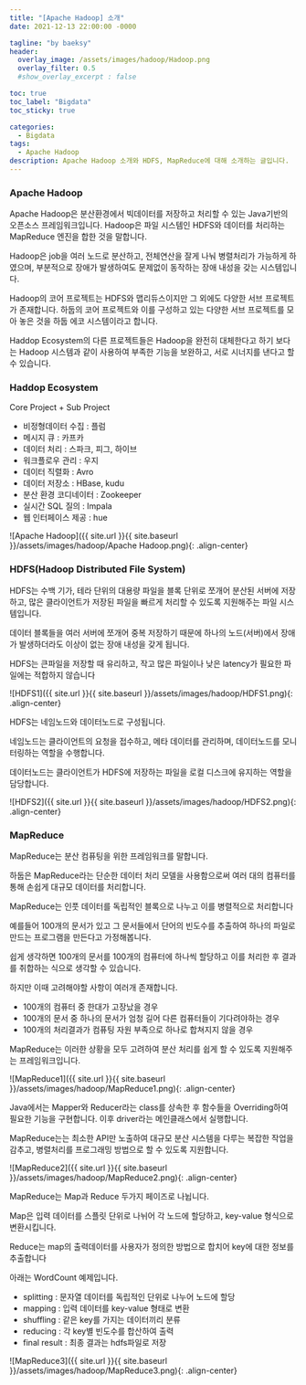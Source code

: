 ```yaml
---
title: "[Apache Hadoop] 소개"
date: 2021-12-13 22:00:00 -0000

tagline: "by baeksy"
header:
  overlay_image: /assets/images/hadoop/Hadoop.png
  overlay_filter: 0.5
  #show_overlay_excerpt : false

toc: true
toc_label: "Bigdata"
toc_sticky: true

categories: 
  - Bigdata
tags: 
  - Apache Hadoop
description: Apache Hadoop 소개와 HDFS, MapReduce에 대해 소개하는 글입니다.
---
```


### Apache Hadoop
Apache Hadoop은 분산환경에서 빅데이터를 저장하고 처리할 수 있는 Java기반의 오픈소스 프레임워크입니다. Hadoop은 파일 시스템인 HDFS와 데이터를 처리하는 MapReduce 엔진을 합한 것을 말합니다.

Hadoop은 job을 여러 노드로 분산하고, 전체연산을 잘게 나눠 병렬처리가 가능하게 하였으며, 부분적으로 장애가 발생하여도 문제없이 동작하는 장애 내성을 갖는 시스템입니다.

Hadoop의 코어 프로젝트는 HDFS와 맵리듀스이지만 그 외에도 다양한 서브 프로젝트가 존재합니다. 하둡의 코어 프로젝트와 이를  구성하고 있는 다양한 서브 프로젝트를 모아 놓은 것을 하둡 에코 시스템이라고 합니다.

Haddop Ecosystem의 다른 프로젝트들은 Hadoop을 완전히 대체한다고 하기 보다는 Hadoop 시스템과 같이 사용하여 부족한 기능을 보완하고, 서로 시너지를 낸다고 할 수 있습니다.

### Haddop Ecosystem

Core Project + Sub Project

- 비정형데이터 수집 : 플럼
- 메시지 큐 : 카프카
- 데이터 처리 : 스파크, 피그, 하이브
- 워크플로우 관리 : 우지
- 데이터 직렬화 : Avro
- 데이터 저장소 : HBase, kudu
- 분산 환경 코디네이터 : Zookeeper
- 실시간 SQL 질의 : Impala
- 웹 인터페이스 제공 : hue

![Apache Hadoop]({{ site.url }}{{ site.baseurl }}/assets/images/hadoop/Apache Hadoop.png){: .align-center}

### HDFS(Hadoop Distributed File System)

HDFS는 수백 기가, 테라 단위의 대용량 파일을 블록 단위로 쪼개어 분산된 서버에 저장하고, 많은 클라이언트가 저장된 파일을 빠르게 처리할 수 있도록 지원해주는 파일 시스템입니다.

데이터 블록들을 여러 서버에 쪼개어 중복 저장하기 때문에 하나의 노드(서버)에서 장애가 발생하더라도 이상이 없는 장애 내성을 갖게 됩니다.

HDFS는 큰파일을 저장할 때 유리하고, 작고 많은 파일이나 낮은 latency가 필요한 파일에는 적합하지 않습니다

![HDFS1]({{ site.url }}{{ site.baseurl }}/assets/images/hadoop/HDFS1.png){: .align-center}

HDFS는 네임노드와 데이터노드로 구성됩니다. 

네임노드는 클라이언트의 요청을 접수하고, 메타 데이터를 관리하며, 데이터노드를 모니터링하는 역할을 수행합니다.

데이터노드는 클라이언트가 HDFS에 저장하는 파일을 로컬 디스크에 유지하는 역할을 담당합니다.

![HDFS2]({{ site.url }}{{ site.baseurl }}/assets/images/hadoop/HDFS2.png){: .align-center}

### MapReduce

MapReduce는 분산 컴퓨팅을 위한 프레임워크를 말합니다. 

하둡은 MapReduce라는 단순한 데이터 처리 모델을 사용함으로써 여러 대의 컴퓨터를 통해 손쉽게 대규모 데이터를 처리합니다. 

MapReduce는 인풋 데이터를 독립적인 블록으로 나누고 이를 병렬적으로 처리합니다

예를들어 100개의 문서가 있고 그 문서들에서 단어의 빈도수를 추출하여 하나의 파일로 만드는 프로그램을 만든다고 가정해봅니다. 

쉽게 생각하면 100개의 문서를 100개의 컴퓨터에 하나씩 할당하고 이를 처리한 후 결과를 취합하는 식으로 생각할 수 있습니다. 

하지만 이때 고려해야할 사항이 여러개 존재합니다.

- 100개의 컴퓨터 중 한대가 고장났을 경우
- 100개의 문서 중 하나의 문서가 엄청 길어 다른 컴퓨터들이 기다려야하는 경우
- 100개의 처리결과가 컴퓨팅 자원 부족으로 하나로 합쳐지지 않을 경우

MapReduce는 이러한 상황을 모두 고려하여 분산 처리를 쉽게 할 수 있도록 지원해주는 프레임워크입니다. 

![MapReduce1]({{ site.url }}{{ site.baseurl }}/assets/images/hadoop/MapReduce1.png){: .align-center}

Java에서는 Mapper와 Reducer라는 class를 상속한 후 함수들을 Overriding하여 필요한 기능을 구현합니다. 이후 driver라는 메인클래스에서 실행합니다. 

MapReduce는는 최소한 API만 노출하여 대규모 분산 시스템을 다루는 복잡한 작업을 감추고, 병렬처리를 프로그래밍 방법으로 할 수 있도록 지원합니다.

![MapReduce2]({{ site.url }}{{ site.baseurl }}/assets/images/hadoop/MapReduce2.png){: .align-center}

MapReduce는 Map과 Reduce 두가지 페이즈로 나뉩니다. 

Map은 입력 데이터를 스플릿 단위로 나뉘어 각 노드에 할당하고, key-value 형식으로 변환시킵니다. 

Reduce는 map의 출력데이터를  사용자가 정의한 방법으로 합치어 key에 대한 정보를 추출합니다

아래는 WordCount 예제입니다.

- splitting : 문자열 데이터를 독립적인 단위로 나누어 노드에 할당
- mapping : 입력 데이터를 key-value 형태로 변환
- shuffling : 같은 key를 가지는 데이터끼리 분류
- reducing : 각 key별 빈도수를 합산하여 출력
- final result : 최종 결과는 hdfs파일로 저장

![MapReduce3]({{ site.url }}{{ site.baseurl }}/assets/images/hadoop/MapReduce3.png){: .align-center}







